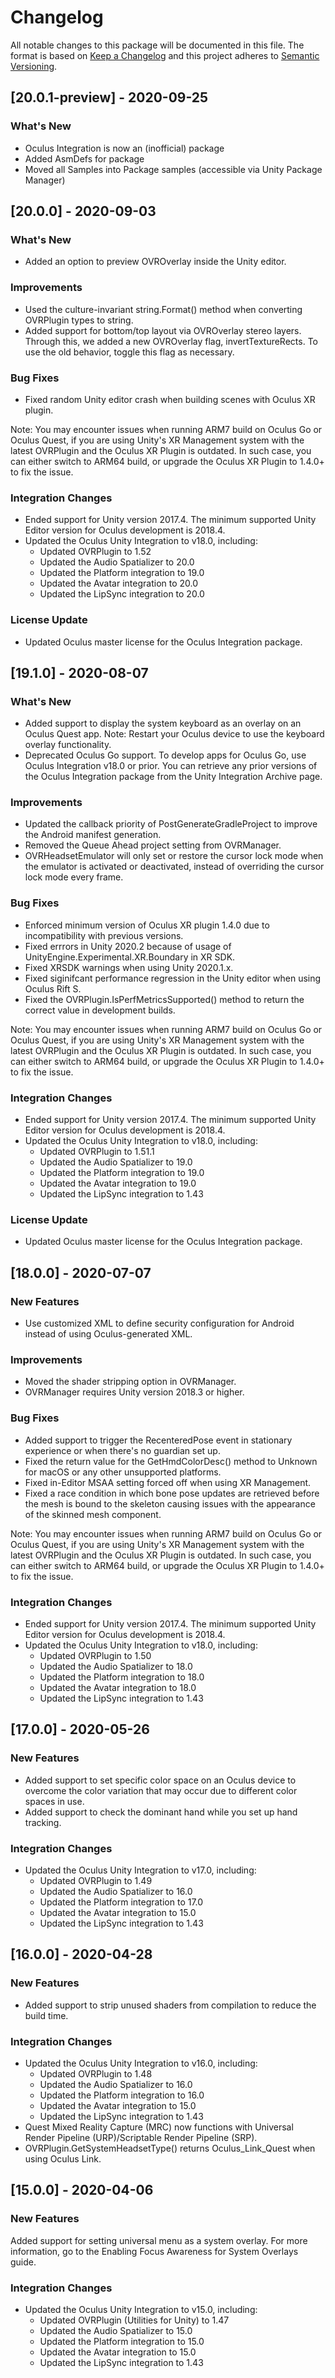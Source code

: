 # Changelog
All notable changes to this package will be documented in this file.
The format is based on [Keep a Changelog](http://keepachangelog.com/en/1.0.0/) and this project adheres to [Semantic Versioning](http://semver.org/spec/v2.0.0.html).

## [20.0.1-preview] - 2020-09-25

### What's New
- Oculus Integration is now an (inofficial) package
- Added AsmDefs for package
- Moved all Samples into Package samples (accessible via Unity Package Manager)

## [20.0.0] - 2020-09-03

### What's New
- Added an option to preview OVROverlay inside the Unity editor.

### Improvements
- Used the culture-invariant string.Format() method when converting OVRPlugin types to string.
- Added support for bottom/top layout via OVROverlay stereo layers. Through this, we added a new OVROverlay flag, invertTextureRects. To use the old behavior, toggle this flag as necessary.

### Bug Fixes
- Fixed random Unity editor crash when building scenes with Oculus XR plugin.

Note: You may encounter issues when running ARM7 build on Oculus Go or Oculus Quest, if you are using Unity's XR Management system with the latest OVRPlugin and the Oculus XR Plugin is outdated. In such case, you can either switch to ARM64 build, or upgrade the Oculus XR Plugin to 1.4.0+ to fix the issue.

### Integration Changes
- Ended support for Unity version 2017.4. The minimum supported Unity Editor version for Oculus development is 2018.4.
- Updated the Oculus Unity Integration to v18.0, including:
  - Updated OVRPlugin to 1.52
  - Updated the Audio Spatializer to 20.0
  - Updated the Platform integration to 19.0
  - Updated the Avatar integration to 20.0
  - Updated the LipSync integration to 20.0

### License Update
- Updated Oculus master license for the Oculus Integration package.

## [19.1.0] - 2020-08-07

### What's New
- Added support to display the system keyboard as an overlay on an Oculus Quest app.
  Note: Restart your Oculus device to use the keyboard overlay functionality.
- Deprecated Oculus Go support. To develop apps for Oculus Go, use Oculus Integration v18.0 or prior. You can retrieve any prior versions of the Oculus Integration package from the Unity Integration Archive page.

### Improvements
- Updated the callback priority of PostGenerateGradleProject to improve the Android manifest generation.
- Removed the Queue Ahead project setting from OVRManager.
- OVRHeadsetEmulator will only set or restore the cursor lock mode when the emulator is activated or deactivated, instead of overriding the cursor lock mode every frame.

### Bug Fixes
- Enforced minimum version of Oculus XR plugin 1.4.0 due to incompatibility with previous versions.
- Fixed errrors in Unity 2020.2 because of usage of UnityEngine.Experimental.XR.Boundary in XR SDK.
- Fixed XRSDK warnings when using Unity 2020.1.x.
- Fixed siginifcant performance regression in the Unity editor when using Oculus Rift S.
- Fixed the OVRPlugin.IsPerfMetricsSupported() method to return the correct value in development builds.

Note: You may encounter issues when running ARM7 build on Oculus Go or Oculus Quest, if you are using Unity's XR Management system with the latest OVRPlugin and the Oculus XR Plugin is outdated. In such case, you can either switch to ARM64 build, or upgrade the Oculus XR Plugin to 1.4.0+ to fix the issue.

### Integration Changes
- Ended support for Unity version 2017.4. The minimum supported Unity Editor version for Oculus development is 2018.4.
- Updated the Oculus Unity Integration to v18.0, including:
  - Updated OVRPlugin to 1.51.1
  - Updated the Audio Spatializer to 19.0
  - Updated the Platform integration to 19.0
  - Updated the Avatar integration to 19.0
  - Updated the LipSync integration to 1.43

### License Update
- Updated Oculus master license for the Oculus Integration package.

## [18.0.0] - 2020-07-07

### New Features
- Use customized XML to define security configuration for Android instead of using Oculus-generated XML.

### Improvements
- Moved the shader stripping option in OVRManager.
- OVRManager requires Unity version 2018.3 or higher.

### Bug Fixes
- Added support to trigger the RecenteredPose event in stationary experience or when there's no guardian set up.
- Fixed the return value for the GetHmdColorDesc() method to Unknown for macOS or any other unsupported platforms.
- Fixed in-Editor MSAA setting forced off when using XR Management.
- Fixed a race condition in which bone pose updates are retrieved before the mesh is bound to the skeleton causing issues with the appearance of the skinned mesh component.

Note: You may encounter issues when running ARM7 build on Oculus Go or Oculus Quest, if you are using Unity's XR Management system with the latest OVRPlugin and the Oculus XR Plugin is outdated. In such case, you can either switch to ARM64 build, or upgrade the Oculus XR Plugin to 1.4.0+ to fix the issue.

### Integration Changes
- Ended support for Unity version 2017.4. The minimum supported Unity Editor version for Oculus development is 2018.4.
- Updated the Oculus Unity Integration to v18.0, including:
  - Updated OVRPlugin to 1.50
  - Updated the Audio Spatializer to 18.0
  - Updated the Platform integration to 18.0
  - Updated the Avatar integration to 18.0
  - Updated the LipSync integration to 1.43

## [17.0.0] - 2020-05-26

### New Features
- Added support to set specific color space on an Oculus device to overcome the color variation that may occur due to different color spaces in use.
- Added support to check the dominant hand while you set up hand tracking.

### Integration Changes
- Updated the Oculus Unity Integration to v17.0, including:
  - Updated OVRPlugin to 1.49
  - Updated the Audio Spatializer to 16.0
  - Updated the Platform integration to 17.0
  - Updated the Avatar integration to 15.0
  - Updated the LipSync integration to 1.43

## [16.0.0] - 2020-04-28

### New Features
- Added support to strip unused shaders from compilation to reduce the build time.

### Integration Changes
- Updated the Oculus Unity Integration to v16.0, including:
  - Updated OVRPlugin to 1.48
  - Updated the Audio Spatializer to 16.0
  - Updated the Platform integration to 16.0
  - Updated the Avatar integration to 15.0
  - Updated the LipSync integration to 1.43
- Quest Mixed Reality Capture (MRC) now functions with Universal Render Pipeline (URP)/Scriptable Render Pipeline (SRP).
- OVRPlugin.GetSystemHeadsetType() returns Oculus_Link_Quest when using Oculus Link.

## [15.0.0] - 2020-04-06

### New Features
Added support for setting universal menu as a system overlay. For more information, go to the Enabling Focus Awareness for System Overlays guide.

### Integration Changes
- Updated the Oculus Unity Integration to v15.0, including:
  - Updated OVRPlugin (Utilities for Unity) to 1.47
  - Updated the Audio Spatializer to 15.0
  - Updated the Platform integration to 15.0
  - Updated the Avatar integration to 15.0
  - Updated the LipSync integration to 1.43